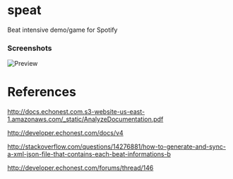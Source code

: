 speat
=====
Beat intensive demo/game for Spotify

### Screenshots
![Preview](http://i.imgur.com/YaY8Lge.png "Early wip preview")

References
==========
http://docs.echonest.com.s3-website-us-east-1.amazonaws.com/_static/AnalyzeDocumentation.pdf

http://developer.echonest.com/docs/v4

http://stackoverflow.com/questions/14276881/how-to-generate-and-sync-a-xml-json-file-that-contains-each-beat-informations-b

http://developer.echonest.com/forums/thread/146
